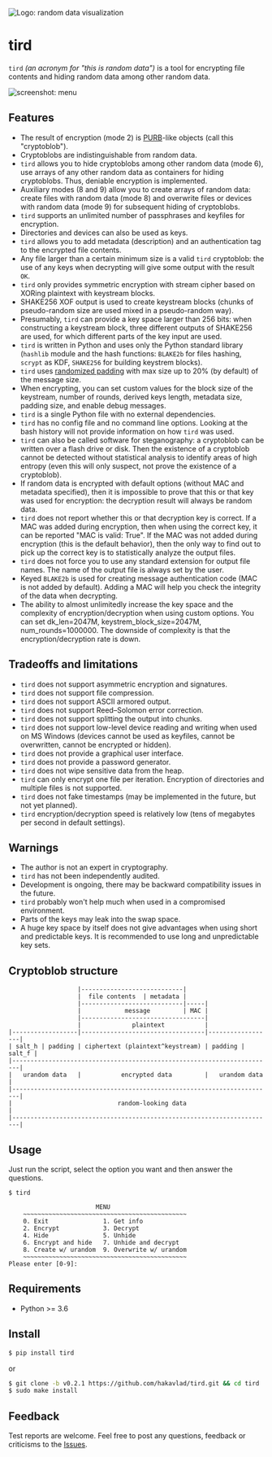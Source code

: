![Logo: random data visualization](https://i.imgur.com/kZc0el8.png)

# tird

`tird` *(an acronym for "this is random data")* is a tool for encrypting file contents and hiding random data among other random data.

![screenshot: menu](https://i.imgur.com/HmwR7vV.png)

## Features

- The result of encryption (mode 2) is [PURB](https://en.wikipedia.org/wiki/PURB_(cryptography))-like objects (call this "cryptoblob").
- Cryptoblobs are indistinguishable from random data.
- `tird` allows you to hide cryptoblobs among other random data (mode 6), use arrays of any other random data as containers for hiding cryptoblobs. Thus, deniable encryption is implemented.
- Auxiliary modes (8 and 9) allow you to create arrays of random data: create files with random data (mode 8) and overwrite files or devices with random data (mode 9) for subsequent hiding of cryptoblobs.
- `tird` supports an unlimited number of passphrases and keyfiles for encryption.
- Directories and devices can also be used as keys.
- `tird` allows you to add metadata (description) and an authentication tag to the encrypted file contents.
- Any file larger than a certain minimum size is a valid `tird` cryptoblob: the use of any keys when decrypting will give some output with the result `OK`.
- `tird` only provides symmetric encryption with stream cipher based on XORing plaintext with keystream blocks.
- SHAKE256 XOF output is used to create keystream blocks (chunks of pseudo-random size are used mixed in a pseudo-random way).
- Presumably, `tird` can provide a key space larger than 256 bits: when constructing a keystream block, three different outputs of SHAKE256 are used, for which different parts of the key input are used.
- `tird` is written in Python and uses only the Python standard library (`hashlib` module and the hash functions: `BLAKE2b` for files hashing, `scrypt` as KDF, `SHAKE256` for building keystrem blocks).
- `tird` uses [randomized padding](https://en.wikipedia.org/wiki/Padding_(cryptography)#Randomized_padding) with max size up to 20% (by default) of the message size.
- When encrypting, you can set custom values for the block size of the keystream, number of rounds, derived keys length, metadata size, padding size, and enable debug messages.
- `tird` is a single Python file with no external dependencies.
- `tird` has no config file and no command line options. Looking at the bash history will not provide information on how `tird` was used.
- `tird` can also be called software for steganography: a cryptoblob can be written over a flash drive or disk. Then the existence of a cryptoblob cannot be detected without statistical analysis to identify areas of high entropy (even this will only suspect, not prove the existence of a cryptoblob).
- If random data is encrypted with default options (without MAC and metadata specified), then it is impossible to prove that this or that key was used for encryption: the decryption result will always be random data.
- `tird` does not report whether this or that decryption key is correct. If a MAC was added during encryption, then when using the correct key, it can be reported "MAC is valid: True". If the MAC was not added during encryption (this is the default behavior), then the only way to find out to pick up the correct key is to statistically analyze the output files.
- `tird` does not force you to use any standard extension for output file names. The name of the output file is always set by the user.
- Keyed `BLAKE2b` is used for creating message authentication code (MAC is not added by default). Adding a MAC will help you check the integrity of the data when decrypting.
- The ability to almost unlimitedly increase the key space and the complexity of encryption/decryption when using custom options. You can set dk_len=2047M, keystrem_block_size=2047M, num_rounds=1000000. The downside of complexity is that the encryption/decryption rate is down.

## Tradeoffs and limitations

- `tird` does not support asymmetric encryption and signatures.
- `tird` does not support file compression.
- `tird` does not support ASCII armored output.
- `tird` does not support Reed–Solomon error correction.
- `tird` does not support splitting the output into chunks.
- `tird` does not support low-level device reading and writing when used on MS Windows (devices cannot be used as keyfiles, cannot be overwritten, cannot be encrypted or hidden).
- `tird` does not provide a graphical user interface.
- `tird` does not provide a password generator.
- `tird` does not wipe sensitive data from the heap.
- `tird` can only encrypt one file per iteration. Encryption of directories and multiple files is not supported.
- `tird` does not fake timestamps (may be implemented in the future, but not yet planned).
- `tird` encryption/decryption speed is relatively low (tens of megabytes per second in default settings).

## Warnings

- The author is not an expert in cryptography.
- `tird` has not been independently audited.
- Development is ongoing, there may be backward compatibility issues in the future.
- `tird` probably won't help much when used in a compromised environment.
- Parts of the keys may leak into the swap space.
- A huge key space by itself does not give advantages when using short and predictable keys. It is recommended to use long and unpredictable key sets.

## Cryptoblob structure
```
                   |----------------------------|
                   |  file contents  | metadata |
                   |----------------------------|-----|
                   |            message         | MAC |
                   |----------------------------------|
                   |              plaintext           |
|------------------|----------------------------------|------------------|
| salt_h | padding | ciphertext (plaintext^keystream) | padding | salt_f |
|------------------------------------------------------------------------|
|   urandom data   |           encrypted data         |   urandom data   |
|------------------------------------------------------------------------|
|                             random-looking data                        |
|------------------------------------------------------------------------|
```

## Usage

Just run the script, select the option you want and then answer the questions.
```
$ tird

                        MENU
    ~~~~~~~~~~~~~~~~~~~~~~~~~~~~~~~~~~~~~~~~~~~~~
    0. Exit               1. Get info
    2. Encrypt            3. Decrypt
    4. Hide               5. Unhide
    6. Encrypt and hide   7. Unhide and decrypt
    8. Create w/ urandom  9. Overwrite w/ urandom
    ~~~~~~~~~~~~~~~~~~~~~~~~~~~~~~~~~~~~~~~~~~~~~
Please enter [0-9]:
```

## Requirements

- Python >= 3.6

## Install

```bash
$ pip install tird
```
or
```bash
$ git clone -b v0.2.1 https://github.com/hakavlad/tird.git && cd tird
$ sudo make install
```

## Feedback

Test reports are welcome. Feel free to post any questions, feedback or criticisms to the [Issues](https://github.com/hakavlad/tird/issues).

